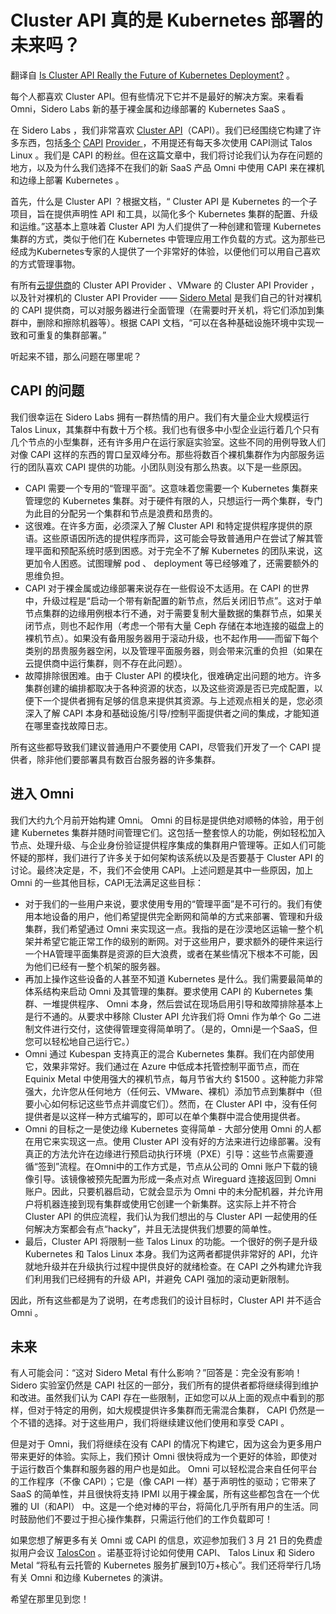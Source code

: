 # Cluster API 真的是 Kubernetes 部署的未来吗？

翻译自 [Is Cluster API Really the Future of Kubernetes Deployment?](https://thenewstack.io/is-cluster-api-really-the-future-of-kubernetes-deployment/) 。

每个人都喜欢 Cluster API。但有些情况下它并不是最好的解决方案。来看看 Omni，Sidero Labs 新的基于裸金属和边缘部署的 Kubernetes SaaS 。

在 Sidero Labs ，我们非常喜欢 [Cluster API](https://github.com/kubernetes-sigs/cluster-api)（CAPI）。我们已经围绕它构建了许多东西，包括[多个](https://github.com/siderolabs/sidero) [CAPI](https://github.com/siderolabs/cluster-api-control-plane-provider-talos) [ Provider ](https://github.com/siderolabs/cluster-api-bootstrap-provider-talos)，不用提还有每天多次使用 CAPI测试 Talos Linux 。我们是 CAPI 的粉丝。但在这篇文章中，我们将讨论我们认为存在问题的地方，以及为什么我们选择不在我们的新 SaaS 产品 Omni 中使用 CAPI 来在裸机和边缘上部署 Kubernetes 。

首先，什么是 Cluster API ？根据文档，“ Cluster API 是 Kubernetes 的一个子项目，旨在提供声明性 API 和工具，以简化多个 Kubernetes 集群的配置、升级和运维。”这基本上意味着 Cluster API 为人们提供了一种创建和管理 Kubernetes 集群的方式，类似于他们在 Kubernetes 中管理应用工作负载的方式。这为那些已经成为Kubernetes专家的人提供了一个非常好的体验，以便他们可以用自己喜欢的方式管理事物。

有所有[云提供商](https://github.com/orgs/kubernetes-sigs/repositories?q=cluster-api-provider&type=all&language=&sort=)的 Cluster API Provider 、VMware 的 Cluster API Provider ，以及针对裸机的 Cluster API Provider —— [Sidero Metal](https://sidero.dev/) 是我们自己的针对裸机的 CAPI 提供商，可以对服务器进行全面管理（在需要时开关机，将它们添加到集群中，删除和擦除机器等）。根据 CAPI 文档，“可以在各种基础设施环境中实现一致和可重复的集群部署。”

听起来不错，那么问题在哪里呢？

## CAPI 的问题

我们很幸运在 Sidero Labs 拥有一群热情的用户。我们有大量企业大规模运行 Talos Linux，其集群中有数十万个核。我们也有很多中小型企业运行着几个只有几个节点的小型集群，还有许多用户在运行家庭实验室。这些不同的用例导致人们对像 CAPI 这样的东西的胃口呈双峰分布。那些将数百个裸机集群作为内部服务运行的团队喜欢 CAPI 提供的功能。小团队则没有那么热衷。以下是一些原因。

* CAPI 需要一个专用的“管理平面”。这意味着您需要一个 Kubernetes 集群来管理您的 Kubernetes 集群。对于硬件有限的人，只想运行一两个集群，专门为此目的分配另一个集群和节点是浪费和昂贵的。
* 这很难。在许多方面，必须深入了解 Cluster API 和特定提供程序提供的原语。这些原语因所选的提供程序而异，这可能会导致普通用户在尝试了解其管理平面和预配系统时感到困惑。对于完全不了解 Kubernetes 的团队来说，这更加令人困惑。试图理解 pod 、 deployment 等已经够难了，还需要额外的思维负担。
* CAPI 对于裸金属或边缘部署来说存在一些假设不太适用。在 CAPI 的世界中，升级过程是“启动一个带有新配置的新节点，然后关闭旧节点”。这对于单节点集群的边缘用例根本行不通，对于需要复制大量数据的集群节点，如果关闭节点，则也不起作用（考虑一个带有大量 Ceph 存储在本地连接的磁盘上的裸机节点）。如果没有备用服务器用于滚动升级，也不起作用——而留下每个类别的昂贵服务器空闲，以及管理平面服务器，则会带来沉重的负担（如果在云提供商中运行集群，则不存在此问题）。
* 故障排除很困难。由于 Cluster API 的模块化，很难确定出问题的地方。许多集群创建的编排都取决于各种资源的状态，以及这些资源是否已完成配置，以便下一个提供者拥有足够的信息来提供其资源。与上述观点相关的是，您必须深入了解 CAPI 本身和基础设施/引导/控制平面提供者之间的集成，才能知道在哪里查找故障日志。 

所有这些都导致我们建议普通用户不要使用 CAPI，尽管我们开发了一个 CAPI 提供者，除非他们要部署具有数百台服务器的许多集群。

## 进入 Omni

我们大约九个月前开始构建 Omni。 Omni 的目标是提供绝对顺畅的体验，用于创建 Kubernetes 集群并随时间管理它们。这包括一整套惊人的功能，例如轻松加入节点、处理升级、与企业身份验证提供程序集成的集群用户管理等。正如人们可能怀疑的那样，我们进行了许多关于如何架构该系统以及是否要基于 Cluster API 的讨论。最终决定是，不，我们不会使用 CAPI。上述问题是其中一些原因，加上 Omni 的一些其他目标，CAPI无法满足这些目标：

* 对于我们的一些用户来说，要求使用专用的“管理平面”是不可行的。我们有使用本地设备的用户，他们希望提供完全断网和简单的方式来部署、管理和升级集群，我们希望通过 Omni 来实现这一点。我指的是在沙漠地区运输一整个机架并希望它能正常工作的级别的断网。对于这些用户，要求额外的硬件来运行一个HA管理平面集群是资源的巨大浪费，或者在某些情况下根本不可能，因为他们已经有一整个机架的服务器。
* 再加上操作这些设备的人甚至不知道 Kubernetes 是什么。我们需要最简单的体系结构来启动 Omni 及其管理的集群。要求使用 CAPI 的 Kubernetes 集群、一堆提供程序、 Omni 本身，然后尝试在现场启用引导和故障排除基本上是行不通的。从要求中移除 Cluster API 允许我们将 Omni 作为单个 Go 二进制文件进行交付，这使得管理变得简单明了。（是的，Omni是一个SaaS，但您可以轻松地自己运行它。）
* Omni 通过 Kubespan 支持真正的混合 Kubernetes 集群。我们在内部使用它，效果非常好。我们通过在 Azure 中低成本托管控制平面节点，而在 Equinix Metal 中使用强大的裸机节点，每月节省大约 $1500 。这种能力非常强大，允许您从任何地方（任何云、VMware、裸机）添加节点到集群中（但要小心如何标记这些节点并调度它们）。然而，在 Cluster API 中，没有任何提供者是以这样一种方式编写的，即可以在单个集群中混合使用提供者。
* Omni 的目标之一是使边缘 Kubernetes 变得简单 - 大部分使用 Omni 的人都在用它来实现这一点。使用 Cluster API 没有好的方法来进行边缘部署。没有真正的方法允许在边缘进行预启动执行环境（PXE）引导：这些节点需要遵循“签到”流程。在Omni中的工作方式是，节点从公司的 Omni 账户下载的镜像引导。该镜像被预先配置为形成一条点对点 Wireguard 连接返回到 Omni 账户。因此，只要机器启动，它就会显示为 Omni 中的未分配机器，并允许用户将机器连接到现有集群或使用它创建一个新集群。这实际上并不符合 Cluster API 的供应流程，我们认为我们想出的与 Cluster API 一起使用的任何解决方案都会有点“hacky”，并且无法提供我们想要的简单性。
* 最后，Cluster API 将限制一些 Talos Linux 的功能。一个很好的例子是升级 Kubernetes 和 Talos Linux 本身。我们为这两者都提供非常好的 API，允许就地升级并在升级执行过程中提供良好的就绪检查。在 CAPI 之外构建允许我们利用我们已经拥有的升级 API，并避免 CAPI 强加的滚动更新限制。

因此，所有这些都是为了说明，在考虑我们的设计目标时，Cluster API 并不适合 Omni 。

## 未来

有人可能会问：“这对 Sidero Metal 有什么影响？”回答是：完全没有影响！ Sidero 实验室仍然是 CAPI 社区的一部分，我们所有的提供者都将继续得到维护和改进。虽然我们认为 CAPI 存在一些限制，正如您可以从上面的观点中看到的那样，但对于特定的用例，如大规模提供许多集群而无需混合集群， CAPI 仍然是一个不错的选择。对于这些用户，我们将继续建议他们使用和享受 CAPI 。

但是对于 Omni，我们将继续在没有 CAPI 的情况下构建它，因为这会为更多用户带来更好的体验。实际上，我们预计 Omni 很快将成为一个更好的体验，即使对于运行数百个集群和服务器的用户也是如此。 Omni 可以轻松混合来自任何平台的工作程序（不像 CAPI）；它是（像 CAPI 一样）基于声明性的驱动；它带来了 SaaS 的简单性，并且很快将支持 IPMI 以用于裸金属，所有这些都包含在一个优雅的 UI（和API） 中。这是一个绝对棒的平台，将简化几乎所有用户的生活。同时鼓励他们不要过于担心操作集群，只需运行他们的工作负载即可！

如果您想了解更多有关 Omni 或 CAPI 的信息，欢迎参加我们 3 月 21 日的免费虚拟用户会议 [TalosCon](https://www.siderolabs.com/taloscon/) 。诺基亚将讨论如何使用 CAPI、 Talos Linux 和 Sidero Metal “将私有云托管的 Kubernetes 服务扩展到10万+核心”。我们还将举行几场有关 Omni 和边缘 Kubernetes 的演讲。

希望在那里见到您！